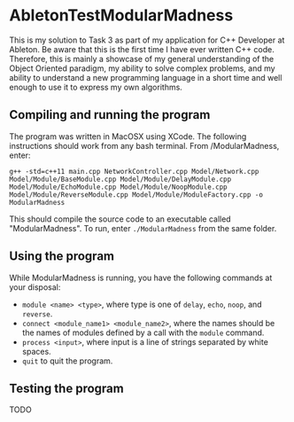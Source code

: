 # AbletonTestModularMadness

This is my solution to Task 3 as part of my application for C++ Developer at Ableton.
Be aware that this is the first time I have ever written C++ code. Therefore, this is mainly a showcase of my general understanding of the Object Oriented paradigm, my ability to solve complex problems, and my ability to understand a new programming language in a short time and well enough to use it to express my own algorithms.

## Compiling and running the program
The program was written in MacOSX using XCode. The following instructions should work from any bash terminal.
From /ModularMadness, enter:

```g++ -std=c++11 main.cpp NetworkController.cpp Model/Network.cpp Model/Module/BaseModule.cpp Model/Module/DelayModule.cpp Model/Module/EchoModule.cpp Model/Module/NoopModule.cpp Model/Module/ReverseModule.cpp Model/Module/ModuleFactory.cpp -o ModularMadness```

This should compile the source code to an executable called "ModularMadness".
To run, enter `./ModularMadness` from the same folder.

## Using the program
While ModularMadness is running, you have the following commands at your disposal:
- `module <name> <type>`, where type is one of `delay`, `echo`, `noop`, and `reverse`.
- `connect <module_name1> <module_name2>`, where the names should be the names of modules defined by a call with the `module` command.
- `process <input>`, where input is a line of strings separated by white spaces.
- `quit` to quit the program.

## Testing the program
TODO
